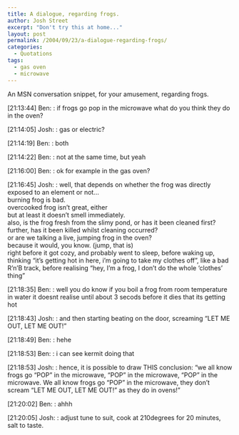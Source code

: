 ```yaml
---
title: A dialogue, regarding frogs.
author: Josh Street
excerpt: "Don't try this at home..."
layout: post
permalink: /2004/09/23/a-dialogue-regarding-frogs/
categories:
  - Quotations
tags:
  - gas oven
  - microwave
---
```

An MSN conversation snippet, for your amusement, regarding frogs.<!--more-->

[21:13:44] Ben:
:   if frogs go pop in the microwave what do you think they do in the oven? 

[21:14:05] Josh:
:   gas or electric? 

[21:14:19] Ben:
:   both 

[21:14:22] Ben:
:   not at the same time, but yeah 

[21:16:00] Ben:
:   ok for example in the gas oven? 

[21:16:45] Josh:
:   well, that depends on whether the frog was directly exposed to an element or not&#8230;  
    burning frog is bad.  
    overcooked frog isn&#8217;t great, either  
    but at least it doesn&#8217;t smell immediately.  
    also, is the frog fresh from the slimy pond, or has it been cleaned first?  
    further, has it been killed whilst cleaning occurred?  
    or are we talking a live, jumping frog in the oven?  
    because it would, you know. (jump, that is)  
    right before it got cozy, and probably went to sleep, before waking up, thinking &#8220;it&#8217;s getting hot in here, i&#8217;m going to take my clothes off&#8221;, like a bad R&#8217;n&#8217;B track, before realising &#8220;hey, I&#8217;m a frog, I don&#8217;t do the whole &#8216;clothes&#8217; thing&#8221;

[21:18:35] Ben:
:   well you do know if you boil a frog from room temperature in water it doesnt realise until about 3 secods before it dies that its getting hot

[21:18:43] Josh:
:   and then starting beating on the door, screaming &#8220;LET ME OUT, LET ME OUT!&#8221;

[21:18:49] Ben:
:   hehe

[21:18:53] Ben:
:   i can see kermit doing that

[21:18:53] Josh:
:   hence, it is possible to draw THIS conclusion: &#8220;we all know frogs go &#8220;POP&#8221; in the microwave, &#8220;POP&#8221; in the microwave, &#8220;POP&#8221; in the microwave. We all know frogs go &#8220;POP&#8221; in the microwave, they don&#8217;t scream &#8220;LET ME OUT, LET ME OUT!&#8221; as they do in ovens!&#8221;

[21:20:02] Ben:
:   ahhh

[21:20:05] Josh:
:   adjust tune to suit, cook at 210degrees for 20 minutes, salt to taste.